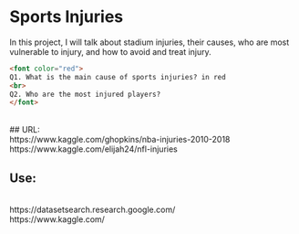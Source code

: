 # Sports Injuries
<p>In this project, I will talk about stadium injuries, their causes, who are most vulnerable to injury, and how to avoid and treat injury.</p>

```html
<font color="red">
Q1. What is the main cause of sports injuries? in red
<br>
Q2. Who are the most injured players?
</font>
```
<br>
## URL: 
<br>
https://www.kaggle.com/ghopkins/nba-injuries-2010-2018
<br>
https://www.kaggle.com/elijah24/nfl-injuries 

## Use: 
<br>
https://datasetsearch.research.google.com/
<br>
https://www.kaggle.com/
